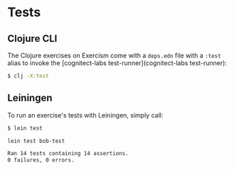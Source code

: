 # Tests

## Clojure CLI

The Clojure exercises on Exercism come with a `deps.edn` file with a `:test` alias to invoke the [cognitect-labs test-runner](cognitect-labs test-runner):

``` bash
$ clj -X:test
```

## Leiningen

To run an exercise's tests with Leiningen, simply call:
``` bash
$ lein test

lein test bob-test

Ran 14 tests containing 14 assertions.
0 failures, 0 errors.
```
